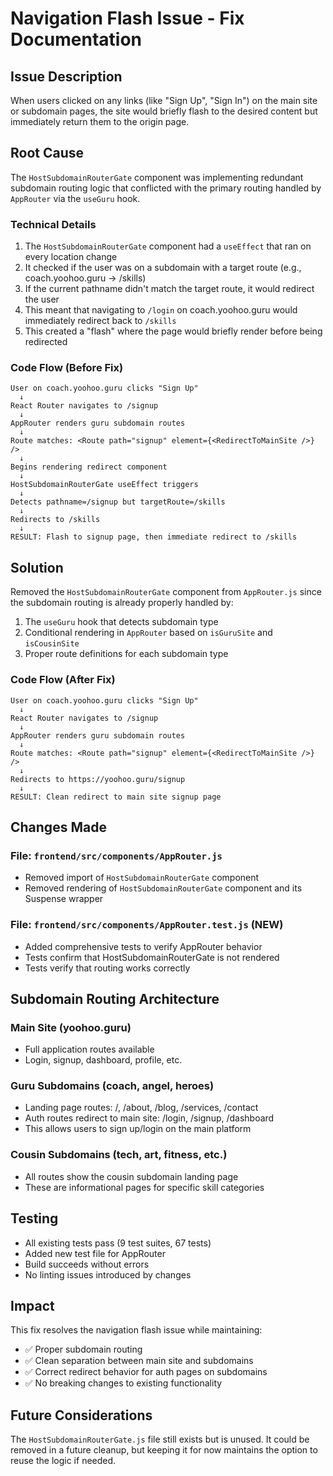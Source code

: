 # Navigation Flash Issue - Fix Documentation

## Issue Description
When users clicked on any links (like "Sign Up", "Sign In") on the main site or subdomain pages, the site would briefly flash to the desired content but immediately return them to the origin page.

## Root Cause
The `HostSubdomainRouterGate` component was implementing redundant subdomain routing logic that conflicted with the primary routing handled by `AppRouter` via the `useGuru` hook.

### Technical Details
1. The `HostSubdomainRouterGate` component had a `useEffect` that ran on every location change
2. It checked if the user was on a subdomain with a target route (e.g., coach.yoohoo.guru -> /skills)
3. If the current pathname didn't match the target route, it would redirect the user
4. This meant that navigating to `/login` on coach.yoohoo.guru would immediately redirect back to `/skills`
5. This created a "flash" where the page would briefly render before being redirected

### Code Flow (Before Fix)
```
User on coach.yoohoo.guru clicks "Sign Up"
  ↓
React Router navigates to /signup
  ↓
AppRouter renders guru subdomain routes
  ↓
Route matches: <Route path="signup" element={<RedirectToMainSite />} />
  ↓
Begins rendering redirect component
  ↓
HostSubdomainRouterGate useEffect triggers
  ↓
Detects pathname=/signup but targetRoute=/skills
  ↓
Redirects to /skills
  ↓
RESULT: Flash to signup page, then immediate redirect to /skills
```

## Solution
Removed the `HostSubdomainRouterGate` component from `AppRouter.js` since the subdomain routing is already properly handled by:

1. The `useGuru` hook that detects subdomain type
2. Conditional rendering in `AppRouter` based on `isGuruSite` and `isCousinSite`
3. Proper route definitions for each subdomain type

### Code Flow (After Fix)
```
User on coach.yoohoo.guru clicks "Sign Up"
  ↓
React Router navigates to /signup
  ↓
AppRouter renders guru subdomain routes
  ↓
Route matches: <Route path="signup" element={<RedirectToMainSite />} />
  ↓
Redirects to https://yoohoo.guru/signup
  ↓
RESULT: Clean redirect to main site signup page
```

## Changes Made

### File: `frontend/src/components/AppRouter.js`
- Removed import of `HostSubdomainRouterGate` component
- Removed rendering of `HostSubdomainRouterGate` component and its Suspense wrapper

### File: `frontend/src/components/AppRouter.test.js` (NEW)
- Added comprehensive tests to verify AppRouter behavior
- Tests confirm that HostSubdomainRouterGate is not rendered
- Tests verify that routing works correctly

## Subdomain Routing Architecture

### Main Site (yoohoo.guru)
- Full application routes available
- Login, signup, dashboard, profile, etc.

### Guru Subdomains (coach, angel, heroes)
- Landing page routes: /, /about, /blog, /services, /contact
- Auth routes redirect to main site: /login, /signup, /dashboard
- This allows users to sign up/login on the main platform

### Cousin Subdomains (tech, art, fitness, etc.)
- All routes show the cousin subdomain landing page
- These are informational pages for specific skill categories

## Testing
- All existing tests pass (9 test suites, 67 tests)
- Added new test file for AppRouter
- Build succeeds without errors
- No linting issues introduced by changes

## Impact
This fix resolves the navigation flash issue while maintaining:
- ✅ Proper subdomain routing
- ✅ Clean separation between main site and subdomains
- ✅ Correct redirect behavior for auth pages on subdomains
- ✅ No breaking changes to existing functionality

## Future Considerations
The `HostSubdomainRouterGate.js` file still exists but is unused. It could be removed in a future cleanup, but keeping it for now maintains the option to reuse the logic if needed.
